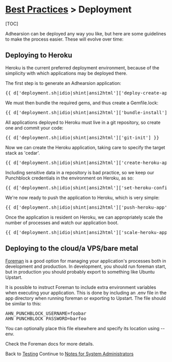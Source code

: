 # [Best Practices](/docs/best-practices) > Deployment

[TOC]

Adhearsion can be deployed any way you like, but here are some guidelines to make the process easier. These will evolve over time:

## Deploying to Heroku

Heroku is the current preferred deployment environment, because of the simplicity with which applications may be deployed there.

The first step is to generate an Adhearsion application:

<pre class="terminal">
{{ d['deployment.sh|idio|shint|ansi2html']['deploy-create-app'] }}
</pre>

We must then bundle the required gems, and thus create a Gemfile.lock:

<pre class="terminal">
{{ d['deployment.sh|idio|shint|ansi2html']['bundle-install'] }}
</pre>

All applications deployed to Heroku must live in a git repository, so create one and commit your code:

<pre class="terminal">
{{ d['deployment.sh|idio|shint|ansi2html']['git-init'] }}
</pre>

Now we can create the Heroku application, taking care to specify the target stack as 'cedar'.

<pre class="terminal">
{{ d['deployment.sh|idio|shint|ansi2html']['create-heroku-app'] }}
</pre>

Including sensitive data in a repository is bad practice, so we keep our Punchblock credentials in the environment on Heroku, as so:

<pre class="terminal">
{{ d['deployment.sh|idio|shint|ansi2html']['set-heroku-config'] }}
</pre>

We're now ready to push the application to Heroku, which is very simple:

<pre class="terminal">
{{ d['deployment.sh|idio|shint|ansi2html']['push-heroku-app'] }}
</pre>

Once the application is resident on Heroku, we can appropriately scale the number of processes and watch our application boot.

<pre class="terminal">
{{ d['deployment.sh|idio|shint|ansi2html']['scale-heroku-app'] }}
</pre>

## Deploying to the cloud/a VPS/bare metal

[Foreman](http://ddollar.github.com/foreman) is a good option for managing your application's processes both in development and production. In development, you should run foreman start, but in production you should probably export to something like Ubuntu Upstart.

It is possible to instruct Foreman to include extra environment variables when executing your application. This is done by including an .env file in the app directory when running foreman or exporting to Upstart. The file should be similar to this:

<pre class="brush: ruby;">
AHN_PUNCHBLOCK_USERNAME=foobar
AHN_PUNCHBLOCK_PASSWORD=barfoo
</pre>

You can optionally place this file elsewhere and specify its location using --env.

Check the Foreman docs for more details.

<a href="#" rel="docs-nav-active" style="display:none;">docs-nav-best-practices</a>

<div class='docs-progress-nav'>
  <span class='back'>
    Back to <a href="/docs/best-practices/testing">Testing</a>
  </span>
  <span class='forward'>
    Continue to <a href="/docs/best-practices/sysadmin">Notes for System Administrators</a>
  </span>
</div>
